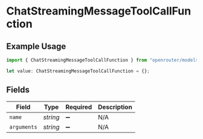 # ChatStreamingMessageToolCallFunction

## Example Usage

```typescript
import { ChatStreamingMessageToolCallFunction } from "openrouter/models";

let value: ChatStreamingMessageToolCallFunction = {};
```

## Fields

| Field              | Type               | Required           | Description        |
| ------------------ | ------------------ | ------------------ | ------------------ |
| `name`             | *string*           | :heavy_minus_sign: | N/A                |
| `arguments`        | *string*           | :heavy_minus_sign: | N/A                |